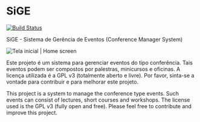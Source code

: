 SiGE
====

[![Build Status](https://travis-ci.org/comsolid/sige.svg?branch=master)](https://travis-ci.org/comsolid/sige)

SiGE - Sistema de Gerência de Eventos (Conference Manager System)

![Tela inicial | Home screen](https://raw.githubusercontent.com/comsolid/sige/master/docs/screenshots/01.home.png)

Este projeto é um sistema para gerenciar eventos do tipo conferência. Tais eventos podem ser compostos por palestras, minicursos e oficinas.
A licença utilizada é a GPL v3 (totalmente aberto e livre). Por favor, sinta-se a vontade para contribuir e para melhorar este projeto.

This project is a system to manage the conference type events. Such events can consist of lectures, short courses and workshops.
The license used is the GPL v3 (fully open and free). Please feel free to contribute and improve this project.
